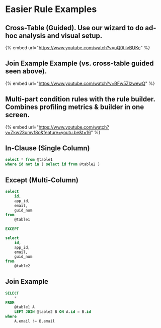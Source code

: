# Easier Rule Examples

## Cross-Table \(Guided\).  Use our wizard to do ad-hoc analysis and visual setup.

{% embed url="https://www.youtube.com/watch?v=uQ0tilvBUKc" %}

## Join Example Example \(vs. cross-table guided seen above\).

{% embed url="https://www.youtube.com/watch?v=BFw5ZIzwewQ" %}

## Multi-part condition rules with the rule builder.  Combines profiling metrics & builder in one screen.

{% embed url="https://www.youtube.com/watch?v=Zkw23umvf8o&feature=youtu.be&t=16" %}

## In-Clause \(Single Column\)

```sql
select * from @table1
where id not in ( select id from @table2 )
```

## Except \(Multi-Column\) 

```sql
select
    id,
    app_id,
    email,
    guid_num
from
    @table1
    
EXCEPT

select
    id,
    app_id,
    email,
    guid_num
from
    @table2
```

## Join Example

```sql
SELECT
    *
FROM
    @table1 A
    LEFT JOIN @table2 B ON A.id = B.id
where
    A.email != B.email
```

## 

